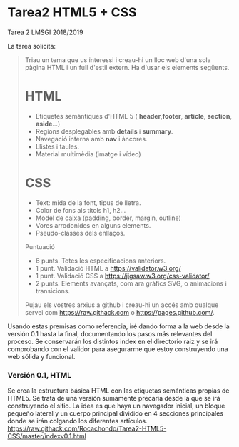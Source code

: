 # Tarea2 HTML5 + CSS
Tarea 2 LMSGI 2018/2019

La tarea solicita:

> Triau un tema que us interessi i creau-hi un lloc web d'una sola pàgina HTML i un full d'estil extern. Ha d'usar els elements següents.
> 
> # HTML
> 
> - Etiquetes semàntiques d'HTML 5 ( **header**,**footer**, **article**, **section**, **aside**...)
> - Regions desplegables amb **details** i **summary**.
> - Navegació interna amb **nav** i àncores. 
> - Llistes i taules.
> - Material multimèdia (imatge i vídeo)
> 
> # CSS
> 
> - Text: mida de la font, tipus de lletra.
> - Color de fons als títols h1, h2...
> - Model de caixa (padding, border, margin, outline)
> - Vores arrodonides en alguns elements.
> - Pseudo-classes dels enllaços.
> 
> Puntuació
> 
> - 6 punts. Totes les especificacions anteriors.
> - 1 punt. Validació HTML a https://validator.w3.org/
> - 1 punt. Validació CSS a https://jigsaw.w3.org/css-validator/
> - 2 punts. Elements avançats, com ara gràfics SVG, <canvas> o animacions i transicions.
> 
> Pujau els vostres arxius a github i creau-hi un accés amb qualque servei com https://raw.githack.com o  https://pages.github.com/.

Usando estas premisas como referencia, iré dando forma a la web desde la versión 0.1 hasta la final, documentando los pasos más relevantes del proceso. Se conservarán los distintos index en el directorio raiz y se irá comprobando con el validor para asegurarme que estoy construyendo una web sólida y funcional.

### Versión 0.1, HTML

Se crea la estructura básica HTML con las etiquetas semánticas propias de HTML5.
Se trata de una versión sumamente precaria desde la que se irá construyendo el sitio. La idea es que haya un navegador inicial, un bloque pequeño lateral y un cuerpo principal dividido en 4 secciones principales donde se irán colgando los diferentes artículos.
https://raw.githack.com/Rocachondo/Tarea2-HTML5-CSS/master/indexv0.1.html
